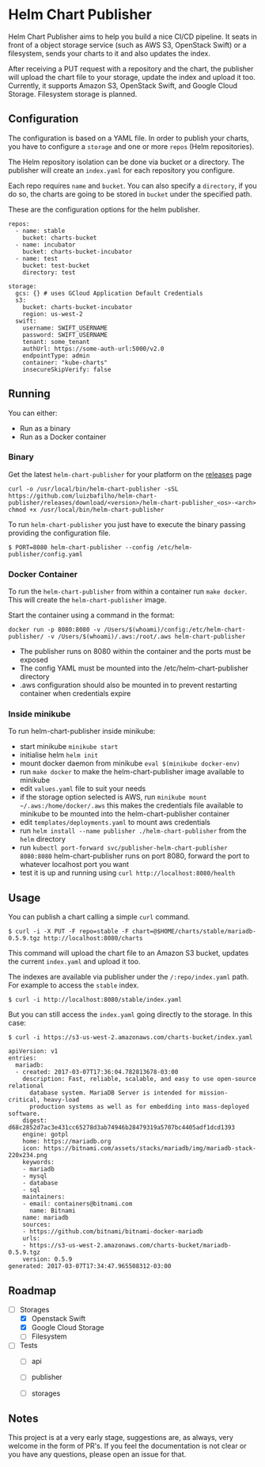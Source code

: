 # Helm Chart Publisher
Helm Chart Publisher aims to help you build a nice CI/CD pipeline. It seats in front of a object storage service (such as AWS S3, OpenStack Swift) or a filesystem, sends your charts to it and also updates the index.

After receiving a PUT request with a repository and the chart, the publisher will upload the chart file to your storage, update the index and upload it too. Currently, it supports Amazon S3, OpenStack Swift, and Google Cloud Storage. Filesystem storage is planned.

## Configuration
The configuration is based on a YAML file. In order to publish your charts, you have to configure a `storage` and one or more `repos` (Helm repositories).

The Helm repository isolation can be done via bucket or a directory. The publisher will create an `index.yaml` for each repository you configure.

Each repo requires `name` and `bucket`. You can also specify a `directory`, if you do so, the charts are going to be stored in `bucket` under the specified path.

These are the configuration options for the helm publisher.

```
repos:
  - name: stable
    bucket: charts-bucket
  - name: incubator
    bucket: charts-bucket-incubator
  - name: test
    bucket: test-bucket
    directory: test

storage:
  gcs: {} # uses GCloud Application Default Credentials
  s3:
    bucket: charts-bucket-incubator
    region: us-west-2
  swift:
    username: SWIFT_USERNAME
    password: SWIFT_USERNAME
    tenant: some_tenant
    authUrl: https://some-auth-url:5000/v2.0
    endpointType: admin
    container: "kube-charts"
    insecureSkipVerify: false
```

## Running
You can either:
- Run as a binary
- Run as a Docker container

### Binary
Get the latest `helm-chart-publisher` for your platform on the [releases](https://github.com/luizbafilho/helm-chart-publisher/releases) page
```
curl -o /usr/local/bin/helm-chart-publisher -sSL https://github.com/luizbafilho/helm-chart-publisher/releases/download/<version>/helm-chart-publisher_<os>-<arch>
chmod +x /usr/local/bin/helm-chart-publisher
```

To run `helm-chart-publisher` you just have to execute the binary passing providing the configuration file.

```shell
$ PORT=8080 helm-chart-publisher --config /etc/helm-publisher/config.yaml
```

### Docker Container
To run the `helm-chart-publisher` from within a container run `make docker`. This will create the `helm-chart-publisher`
image.

Start the container using a command in the format:
```
docker run -p 8080:8080 -v /Users/$(whoami)/config:/etc/helm-chart-publisher/ -v /Users/$(whoami)/.aws:/root/.aws helm-chart-publisher
```

- The publisher runs on 8080 within the container and the ports must be exposed
- The config YAML must be mounted into the /etc/helm-chart-publisher directory
- .aws configuration should also be mounted in to prevent restarting container when credentials expire

### Inside minikube
To run helm-chart-publisher inside minikube:
- start minikube `minikube start`
- initialise helm `helm init`
- mount docker daemon from minikube `eval $(minikube docker-env)`
- run `make docker` to make the helm-chart-publisher image available to minikube
- edit `values.yaml` file to suit your needs
- if the storage option selected is AWS, run `minikube mount ~/.aws:/home/docker/.aws` this makes the credentials file available to
minikube to be mounted into the helm-chart-publisher container
- edit `templates/deployments.yaml` to mount aws credentials
- run `helm install --name publisher ./helm-chart-publisher` from the `helm` directory
- run `kubectl port-forward svc/publisher-helm-chart-publisher 8080:8080` helm-chart-publisher runs on port 8080,
forward the port to whatever localhost port you want
- test it is up and running using `curl http://localhost:8080/health`


## Usage 

You can publish a chart calling a simple `curl` command.

```
$ curl -i -X PUT -F repo=stable -F chart=@$HOME/charts/stable/mariadb-0.5.9.tgz http://localhost:8080/charts
```

This command will upload the chart file to an Amazon S3 bucket, updates the current `index.yaml` and upload it too.

The indexes are available via publisher under the `/:repo/index.yaml` path. For example to access the `stable` index.
```
$ curl -i http://localhost:8080/stable/index.yaml
```
But you can still access the `index.yaml` going directly to the storage. In this case:
```
$ curl -i https://s3-us-west-2.amazonaws.com/charts-bucket/index.yaml

apiVersion: v1
entries:
  mariadb:
  - created: 2017-03-07T17:36:04.782813678-03:00
    description: Fast, reliable, scalable, and easy to use open-source relational
      database system. MariaDB Server is intended for mission-critical, heavy-load
      production systems as well as for embedding into mass-deployed software.
    digest: d68c2852d7ac3e431cc65278d3ab74946b28479319a5707bc4405adf1dcd1393
    engine: gotpl
    home: https://mariadb.org
    icon: https://bitnami.com/assets/stacks/mariadb/img/mariadb-stack-220x234.png
    keywords:
    - mariadb
    - mysql
    - database
    - sql
    maintainers:
    - email: containers@bitnami.com
      name: Bitnami
    name: mariadb
    sources:
    - https://github.com/bitnami/bitnami-docker-mariadb
    urls:
    - https://s3-us-west-2.amazonaws.com/charts-bucket/mariadb-0.5.9.tgz
    version: 0.5.9
generated: 2017-03-07T17:34:47.965508312-03:00

```







## Roadmap
- [ ] Storages
  - [x] Openstack Swift
  - [x] Google Cloud Storage
  - [ ] Filesystem
- [ ] Tests
  - [ ] api
  - [ ] publisher
  - [ ] storages
  
  
## Notes
This project is at a very early stage, suggestions are, as always, very welcome in the form of PR's. If you feel the documentation is not clear or you have any questions, please open an issue for that.
